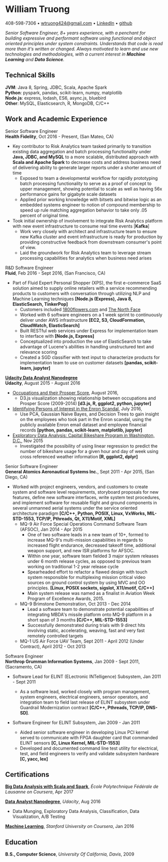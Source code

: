 William Truong
================

408-598-7306 • [wtruong424@gmail.com](wtruong424@gmail.com) • [LinkedIn](https://www.linkedin.com/in/william-truong-b1672910) • [github](https://github.com/wllmtrng)

*Senior Software Engineer, 8+ years experience, with a penchant for building expressive
and performant software using functional and object oriented principles under
system constraints. Understands that code is read more than it's written or changed.
Always motivated to learn and use new technologies and methodologies, with a current interest
in **Machine Learning** and **Data Science**.*

Technical Skills
-----------------
**JVM**: Java 8, Spring, JDBC, Scala, Apache Spark  
**Python**: pyspark, pandas, scikit-learn, numpy, matplotlib  
**Node.js**: express, lodash, ES6, async.js, bluebird  
**Other**: MySQL, Elasticsearch, R, MongoDB, C/C++  

Work and Academic Experience
---------------

Senior Software Engineer  
**Health Fidelity**, Oct 2016 - Present, (San Mateo, CA)

* Key contributor to Risk Analytics team tasked primarily to transition existing data aggregation and batch 
processing functionality under **Java, JDBC, and MySQL** to a more scalable, distributed approach with
**Scala and Apache Spark** to decrease costs and address business need of delivering ability to generate larger 
reports under a shorter amount of time
    - Exposed to team a developmental workflow for rapidly prototyping batch processing functionality to serve as a proof
    of concept to upper management, showing potential to scale as well as having 56x performance gains for gigabyte scale 
    datasets
    - Applied prior working knowledge with bitsets and bitwise logic as an embedded systems engineer to notion of 
    compound membership to speed up rule matching aggregation behavior to take only .05 percent of original time.
* Took initial ownership of involvement to integrate Risk Analytics platform with new event infrastructure to consume real
time events [**Kafka**]
    - Work very closely with architect and infrastructure team to ensure new Kafka cluster and event infrastructure is ready
    for production by providing constructive feedback from downstream consumer's point of view.
    - Laid the groundwork for Risk Analytics team to leverage stream processing capabilities for analytics when business
    need arises

R&D Software Engineer  
**Fluid**, Feb 2016 - Sept 2016, (San Francisco, CA)

* Part of Fluid Expert Personal Shopper (XPS), the first e-commerce SaaS solution aimed to supply online
retailers with a service recommending products to customers with conversation through utilizing NLP 
and Machine Learning techniques **[Node.js (Express), Java 8, ElasticSearch, TinkerPop]**
    - Customers included [1800flowers.com](https://www.1800flowers.com/gwyn-1800flowers)
      and [The North Face](http://www.thenorthface.com/xps) 
    - Worked with 6 software engineers on a 1 week sprint to continuously deliver under AWS infrastructure **[EC2, S3, 
    CloudFormation, CloudWatch, ElasticSearch]** 
    - Built RESTful web services under Express for implementation team to interface with **[Node.js, Express]**
    - Conceptualized into production the use of ElasticSearch to take advantage of Lucene's abilities in handling unstructured 
    text and relevance scoring
    - Created a SGD classifier with text input to characterize products for implementation team to use on customer datasets **[pandas, scikit-learn, jupyter]**

**[Udacity Data Analyst Nanodegree](https://github.com/wllmtrng/udacity_data_analyst_nanodegree)**  
**Udacity**, August 2015 - August 2016

* [Occupations and their Prosper Score](http://bl.ocks.org/wllmtrng/raw/ff72bf455078448e5e40ece3bff15354/), August 2016,
    - D3.js visualization showing relationship between occupations and Prosper Score (2009-2014) **[d3.js, R, ggplot2, 
    python, jupyter]**
* [Identifying Persons of Interest in the Enron Scandal](https://github.com/wllmtrng/udacity_data_analyst_nanodegree/tree/master/P5%20sklearn%20ML), July 2016,
    - Use PCA, Gaussian Naive Bayes, and Decision Trees to gain insight on the employees who
    took part in the Enron scandal, using the publicly available Enron email dataset
    and employee financial records **[python, pandas, scikit-learn, matplotlib, jupyter]**
* [Exploratory Data Analysis: Capital Bikeshare Program in Washington, D.C.](http://tinyurl.com/z23vm4l), Nov 2015
    - Investigated the possibility of using linear regression to predict the number
    of bikeshare usage for a given hour and day of week using cross referenced
    weather information **[R, ggplot2, dplyr]**

Senior Software Engineer  
**General Atomics Aeronautical Systems Inc.**, Sept 2011 - Apr 2015, (San Diego, CA)

* Worked with project engineers, vendors, and customers to create system and software level requirements, storyboard proposals for new features, define new software interfaces, write system test procedures, and implement software for reusable flight
and ground components in several unmanned aerial systems under the service oriented architecture paradigm **[C/C++, Python, POSIX, Linux, VxWorks, MIL-STD-1553, TCP/IP, Pthreads, Qt, X11/Motif, XML]**
    - MQ-9 Air Force Special Operations Command Software Team (AFSOC), Jan 2014 - Apr 2015
        - One of two software leads in a new team of 10+, formed to increase
        MQ-9's multi-mission capabilities in regards to increased flight
        endurance, decreased takeoff time, additional weapon support,
        and new ISR platforms for AFSOC.
        - Within one year, software team fielded 3 major system releases under
        6 month release cycles, as opposed to previous team working on
        traditional 1-2 year release cycle
        - Spearheaded effort to refactor a flawed design with touch system responsible for multiplexing mission
        critical video sources on ground control system by using MVC and OO principles.
        **[Linux, POSIX sockets, sigslot, X11/motif, C/C++]**
        - Main system release was named as a finalist in Aviation Week Program
        of Excellence Awards, 2015.
    - MQ-9 Brimstone Demonstration, Oct 2013 - Dec 2014
        -  Lead a software team to demonstrate potential capabilities of
           integrating MBDA's missile platform onto MQ-9 platform in a short
           span of 3 months **[C/C++, MIL-STD-1553]**
        -  Successfully demonstrated during trials with 9 direct hits involving
           static, accelerating, weaving, fast and very fast remotely
           controlled targets
    - MQ-1 US Air Force UAV Team, Sept 2011 - April 2012 (Under Contract), April 2012 - Oct 2013

Software Engineer  
**Northrop Grumman Information Systems**, Jan 2009 - Sept 2011, (Sacramento, CA)

* Software Lead for ELINT (ELectronic INTelligence) Subsystem, Jan 2011 - Sept 2011
    - As a software lead, worked closely with program management, 
    system engineers, electrical engineers, sensor operators, and integration
    team to field last release of ELINT subsystem under
    Guardrail Modernization contract **[C/C++, Pthreads, TCP/IP, DNS-SD]**.

* Software Engineer for ELINT Subsystem, Jan 2009 - Jan 2011
    - Aided senior software engineer in developing Linux PCI kernel served to
    communicate with FPGA daughter card that commanded ELINT sensors
    **[C, Linux Kernel, MIL-STD-1553]**
    - Developed and documented command line test utility for electrical,
    test, and field engineers to verify and validate subsystem hardware
    **[C, yacc, lex]**

Certifications
---------
**[Big Data Analysis with Scala and Spark](https://www.coursera.org/account/accomplishments/verify/QUN9C3NZAV75)**, *École
Polytechnique Fédérale de Lausanne on Coursera*, Apr 2017

**[Data Analyst Nanodegree](https://github.com/wllmtrng/udacity_data_analyst_nanodegree)**, *Udacity*, Aug 2016 

  - Data Munging, Exploratory Data Analysis, Classification, Data Visualization, A/B Testing

**[Machine Learning](https://www.coursera.org/account/accomplishments/records/9TD6VCPP7TAC)**, *Stanford University on Coursera*, Jan 2016

Education
-----------
**B.S., Computer Science**, *University Of California, Davis*, 2009
